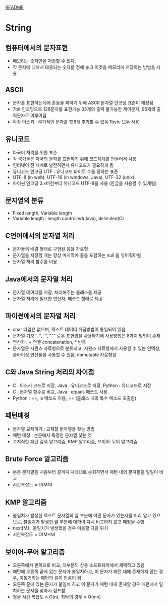 [README](../README.md)

# String

## 컴퓨터에서의 문자표현
- 메모리는 숫자만을 저장할 수 있다.
- 각 문자에 대해서 대응되는 숫자를 정해 놓고 이것을 메모리에 저장하는 방법을 사용
  
## ASCII
- 문자를 표현하는데에 혼동을 피하기 위해 ASCII 문자열 인코딩 표준이 제정됨
- 7bit 인코딩으로 128문자를 표현가능 33개의 출력 불가능한 제어문자, 95개의 출력문자로 이루어짐
- 확장 아스키 : 부가적인 문자를 128개 추가할 수 있음 1byte 모두 사용

## 유니코드
- 다국어 처리를 위한 표준
- 각 국가들은 자국의 문자를 표현하기 위해 코드체계를 만들어서 사용
- 인터넷이 전 세계로 발전하면서 유니코드가 필요하게 됨
- 유니코드 인코딩 UTF : 유니코드 바이트 수를 정하는 표준
- UTF-8 (in web), UTF-16 (in windows, Java), UTF-32 (unix)
- 파이썬 인코딩 3.x버전부터 유니코드 UTF-8을 사용 (한글을 사용할 수 있게됨)

## 문자열의 분류
- Fixed length, Variable length
- Variable length : length controlled(Java), delimited(C)

## C언어에서의 문자열 처리
- 문자들의 배열 형태로 구현된 응용 자료형
- 문자열을 저장할 때는 항상 마지막에 끝을 포함하는 null 을 넣어줘야됨
- 문자열 처리 함수를 이용

## Java에서의 문자열 처리
- 문자열 데이터를 저장, 처리해주는 클래스를 제공
- 문자열 처리에 필요한 연산자, 메쏘드 형태로 제공

## 파이썬에서의 문자열 처리
- char 타입은 없으며, 텍스트 데이터 취급방법이 통일되어 있음
- 문자열 기호 ', ", ''', """ 로우 표현법을 사용하기에 사용방법은 8가지 방법이 존재
- 연산자 : + 연결 concatenation, * 반복
- 문자열은 시퀀스 자료형으로 분류되고, 시퀀스 자료형에서 사용할 수 있는 인덱싱, 슬라이싱 연산들을 사용할 수 있음, immutable 자료형임
  
## C와 Java String 처리의 차이점
- C : 아스키 코드로 저장, Java : 유니코드로 저장, Python : 유니코드로 저장
- C : 문자열 함수로 비교, Java : equals 메쏘드 사용
- Python : ==, is 메쏘드 이용, == (클래스 내의 특수 메소드 호출함)

## 패턴매칭
- 문자열 교체하기 : 교체할 문자열을 찾는 방법
- 패턴 매칭 : 본문에서 특정한 문자열 찾는 것
- 고지식한 패턴 검색 알고리즘, KMP 알고리즘, 보이어-무어 알고리즘

## Brute Force 알고리즘
- 본문 문자열을 처음부터 끝까지 차례대로 순회하면서 패턴 내의 문자들을 일일이 비교
- 시간복잡도 = O(MN)

## KMP 알고리즘
- 불일치가 발생한 텍스트 문자열의 앞 부분에 어떤 문자가 있는지를 미리 알고 있으므로, 불일치가 발생한 앞 부분에 대하여 다시 비교하지 않고 매칭을 수행
- next[M] : 불일치가 발생했을 경우 이동할 다음 위치
- 시간복잡도 = O(M+N)

## 보이어-무어 알고리즘
- 오른쪽에서 왼쪽으로 비교, 대부분의 상용 소프트웨어에서 채택하고 있음
- 패턴에 오른쪽 끝에 있는 문자가 불일치하고, 이 문자가 패턴 내에 존재하지 않는 경우, 이동거리는 패턴의 길이 만큼이 됨
- 오른쪽 끝에 있는 문자가 불일치 하고 이 문자가 패턴 내에 존재할 경우 패턴에서 일치하는 문자를 찾아서 점프함
- 평균 시간 복잡도 = O(n), 최악의 경우 = O(mn)